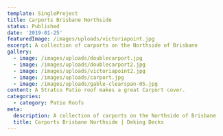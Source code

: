 ```yaml
---
template: SingleProject
title: Carports Brisbane Northside
status: Published
date: '2019-01-25'
featuredImage: /images/uploads/victoriapoint.jpg
excerpt: A collection of carports on the Northside of Brisbane
gallery:
  - image: /images/uploads/doublecarport.jpg
  - image: /images/uploads/doublecarport2.jpg
  - image: /images/uploads/victoriapoint2.jpg
  - image: /images/uploads/carport.jpg
  - image: /images/uploads/gable-clearspan-05.jpg
content: A Stratco Patio roof makes a great Carport cover.
categories:
  - category: Patio Roofs
meta:
  description: A collection of carports on the Northside of Brisbane
  title: Carports Brisbane Northside | Deking Decks
---
```


